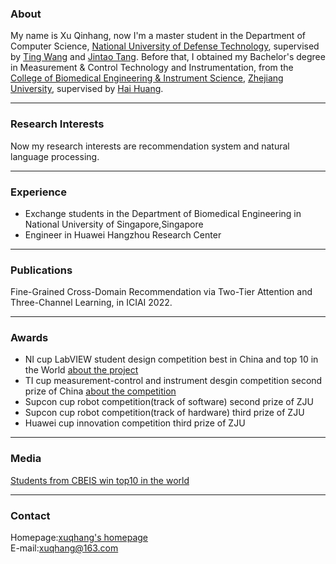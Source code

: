 ### About

My name is Xu Qinhang, now I'm a master student in the Department of Computer Science, [National University of Defense Technology](https://english.nudt.edu.cn/), supervised by [Ting Wang](http://www.icourses.cn/web/sword/portal/teacherDetails?userId=ff80808140ce83a70140cfb499a4008d) and [Jintao Tang](http://www.icourses.cn/web/sword/portal/teacherDetails?userId=ff80808140dacae90140e17cdef804e3). Before that, I obtained my Bachelor's degree in Measurement & Control Technology and Instrumentation, from the [College of Biomedical Engineering & Instrument Science](http://www.cbeis.zju.edu.cn/cbeisen/), [Zhejiang University](http://www.zju.edu.cn/english/), supervised by [Hai Huang](https://person.zju.edu.cn/en/0082083).

***
### Research Interests
Now my research interests are recommendation system and natural language processing. 

***
### Experience
* Exchange students in the Department of Biomedical Engineering in National University of Singapore,Singapore
* Engineer in Huawei Hangzhou Research Center

***
### Publications
Fine-Grained Cross-Domain Recommendation via Two-Tier Attention and Three-Channel Learning, in ICIAI 2022.
***
### Awards
* NI cup LabVIEW student design competition best in China and top 10 in the World [about the project](https://forums.ni.com/t5/General-Academic-Projects/The-bionic-mechanical-arm-system-based-on-Kinect-and-LABVIEW/ta-p/3518917?profile.language=en)
* TI cup measurement-control and instrument desgin competition second prize of China [about the competition](https://e2echina.ti.com/group/universityprogram/w/contests/477)   
* Supcon cup robot competition(track of software) second prize of ZJU  
* Supcon cup robot competition(track of hardware) third prize of ZJU  
* Huawei cup innovation competition third prize of ZJU  
 
***
### Media
[Students from CBEIS win top10 in the world](http://www.news.zju.edu.cn/2014/0929/c24346a63619/page.htm)

***
### Contact
Homepage:[xuqhang's homepage](https://xuqhang.github.io)  
E-mail:xuqhang@163.com



